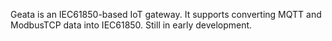 Geata is an IEC61850-based IoT gateway. It supports converting MQTT and ModbusTCP data into IEC61850. Still in early development.
